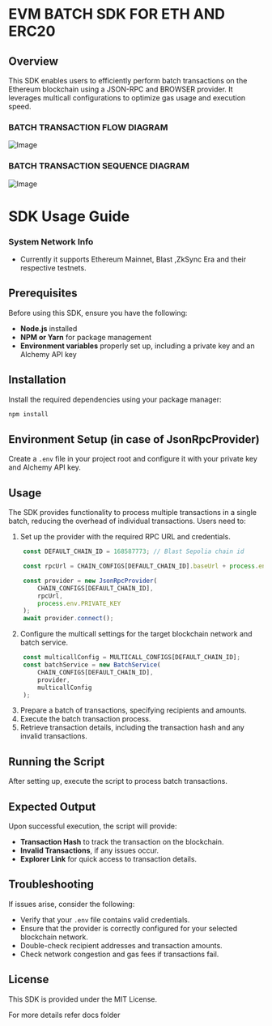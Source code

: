 # EVM BATCH SDK FOR ETH AND ERC20 

## Overview
This SDK enables users to efficiently perform batch transactions on the Ethereum blockchain using a JSON-RPC and BROWSER provider. It leverages multicall configurations to optimize gas usage and execution speed.


### BATCH TRANSACTION FLOW DIAGRAM
![Image](https://github.com/user-attachments/assets/27e27c53-fe2a-4a18-9c25-768a1e970509)

### BATCH TRANSACTION SEQUENCE DIAGRAM
![Image](https://github.com/user-attachments/assets/71ec80fe-ae54-4a75-bc35-5f5ad1b739fc)

# SDK Usage Guide

### System Network Info
- Currently it supports Ethereum Mainnet, Blast ,ZkSync Era and their respective testnets.


## Prerequisites
Before using this SDK, ensure you have the following:
- **Node.js** installed
- **NPM or Yarn** for package management
- **Environment variables** properly set up, including a private key and an Alchemy API key



## Installation
Install the required dependencies using your package manager:
```sh
npm install
```

## Environment Setup (in case of JsonRpcProvider)
Create a `.env` file in your project root and configure it with your private key and Alchemy API key.

## Usage
The SDK provides functionality to process multiple transactions in a single batch, reducing the overhead of individual transactions. Users need to:
1. Set up the provider with the required RPC URL and credentials.

```ts
    const DEFAULT_CHAIN_ID = 168587773; // Blast Sepolia chain id

    const rpcUrl = CHAIN_CONFIGS[DEFAULT_CHAIN_ID].baseUrl + process.env.ALCHEMY_KEY;

    const provider = new JsonRpcProvider(
        CHAIN_CONFIGS[DEFAULT_CHAIN_ID],
        rpcUrl,
        process.env.PRIVATE_KEY
    );
    await provider.connect();

```
2. Configure the multicall settings for the target blockchain network and batch service.

```ts
    const multicallConfig = MULTICALL_CONFIGS[DEFAULT_CHAIN_ID];
    const batchService = new BatchService(
        CHAIN_CONFIGS[DEFAULT_CHAIN_ID],
        provider,
        multicallConfig
    );

```
3. Prepare a batch of transactions, specifying recipients and amounts.
4. Execute the batch transaction process.
5. Retrieve transaction details, including the transaction hash and any invalid transactions.

## Running the Script
After setting up, execute the script to process batch transactions.

## Expected Output
Upon successful execution, the script will provide:
- **Transaction Hash** to track the transaction on the blockchain.
- **Invalid Transactions**, if any issues occur.
- **Explorer Link** for quick access to transaction details.

## Troubleshooting
If issues arise, consider the following:
- Verify that your `.env` file contains valid credentials.
- Ensure that the provider is correctly configured for your selected blockchain network.
- Double-check recipient addresses and transaction amounts.
- Check network congestion and gas fees if transactions fail.

## License
This SDK is provided under the MIT License.

For more details refer docs folder